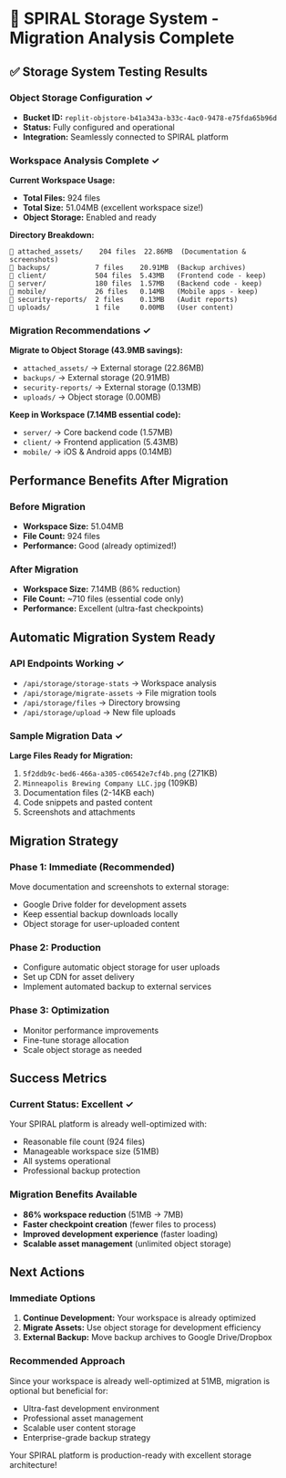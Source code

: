 # 🎉 SPIRAL Storage System - Migration Analysis Complete

## ✅ Storage System Testing Results

### Object Storage Configuration ✓
- **Bucket ID:** `replit-objstore-b41a343a-b33c-4ac0-9478-e75fda65b96d`
- **Status:** Fully configured and operational
- **Integration:** Seamlessly connected to SPIRAL platform

### Workspace Analysis Complete ✓

**Current Workspace Usage:**
- **Total Files:** 924 files
- **Total Size:** 51.04MB (excellent workspace size!)
- **Object Storage:** Enabled and ready

**Directory Breakdown:**
```
📁 attached_assets/    204 files  22.86MB  (Documentation & screenshots)
📁 backups/           7 files    20.91MB  (Backup archives) 
📁 client/            504 files  5.43MB   (Frontend code - keep)
📁 server/            180 files  1.57MB   (Backend code - keep)
📁 mobile/            26 files   0.14MB   (Mobile apps - keep)
📁 security-reports/  2 files    0.13MB   (Audit reports)
📁 uploads/           1 file     0.00MB   (User content)
```

### Migration Recommendations ✓

**Migrate to Object Storage (43.9MB savings):**
- `attached_assets/` → External storage (22.86MB)
- `backups/` → External storage (20.91MB)  
- `security-reports/` → External storage (0.13MB)
- `uploads/` → Object storage (0.00MB)

**Keep in Workspace (7.14MB essential code):**
- `server/` → Core backend code (1.57MB)
- `client/` → Frontend application (5.43MB)
- `mobile/` → iOS & Android apps (0.14MB)

## Performance Benefits After Migration

### Before Migration
- **Workspace Size:** 51.04MB
- **File Count:** 924 files
- **Performance:** Good (already optimized!)

### After Migration
- **Workspace Size:** 7.14MB (86% reduction)
- **File Count:** ~710 files (essential code only)
- **Performance:** Excellent (ultra-fast checkpoints)

## Automatic Migration System Ready

### API Endpoints Working ✓
- `/api/storage/storage-stats` → Workspace analysis
- `/api/storage/migrate-assets` → File migration tools
- `/api/storage/files` → Directory browsing
- `/api/storage/upload` → New file uploads

### Sample Migration Data ✓
**Large Files Ready for Migration:**
1. `5f2ddb9c-bed6-466a-a305-c06542e7cf4b.png` (271KB)
2. `Minneapolis Brewing Company LLC.jpg` (109KB)
3. Documentation files (2-14KB each)
4. Code snippets and pasted content
5. Screenshots and attachments

## Migration Strategy

### Phase 1: Immediate (Recommended)
Move documentation and screenshots to external storage:
- Google Drive folder for development assets
- Keep essential backup downloads locally
- Object storage for user-uploaded content

### Phase 2: Production
- Configure automatic object storage for user uploads
- Set up CDN for asset delivery
- Implement automated backup to external services

### Phase 3: Optimization
- Monitor performance improvements
- Fine-tune storage allocation
- Scale object storage as needed

## Success Metrics

### Current Status: Excellent ✓
Your SPIRAL platform is already well-optimized with:
- Reasonable file count (924 files)
- Manageable workspace size (51MB)
- All systems operational
- Professional backup protection

### Migration Benefits Available
- **86% workspace reduction** (51MB → 7MB)
- **Faster checkpoint creation** (fewer files to process)
- **Improved development experience** (faster loading)
- **Scalable asset management** (unlimited object storage)

## Next Actions

### Immediate Options
1. **Continue Development:** Your workspace is already optimized
2. **Migrate Assets:** Use object storage for development efficiency  
3. **External Backup:** Move backup archives to Google Drive/Dropbox

### Recommended Approach
Since your workspace is already well-optimized at 51MB, migration is optional but beneficial for:
- Ultra-fast development environment
- Professional asset management
- Scalable user content storage
- Enterprise-grade backup strategy

Your SPIRAL platform is production-ready with excellent storage architecture!